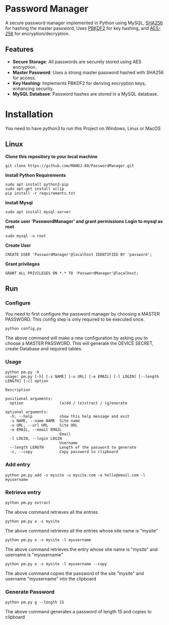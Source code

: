 # Password Manager


A secure password manager implemented in Python using MySQL, [SHA256](https://en.wikipedia.org/wiki/Secure_Hash_Algorithms) for hashing the master password, Uses [PBKDF2](https://en.wikipedia.org/wiki/PBKDF2) for key hashing, and [AES-256](https://en.wikipedia.org/wiki/Advanced_Encryption_Standard) for encryption/decryption.

## Features
  
- **Secure Storage**: All passwords are securely stored using AES encryption.
- **Master Password**: Uses a strong master password hashed with SHA256 for access.
- **Key Hashing**: Implements PBKDF2 for deriving encryption keys, enhancing security.
- **MySQL Database**: Password hashes are stored in a MySQL database.


# Installation

You need to have python3 to run this Project on Windows, Linux or MacOS

## Linux

**Clone this repository to your local machine**
```
git clone https://github.com/MANOJ-80/PasswordManager.git
```

**Install Python Requirements**
```
sudo apt install python3-pip
sudo apt-get install xclip
pip install -r requirements.txt
```
    
**Install Mysql**
```
sudo apt install mysql-server
```
     
**Create user 'PasswordManager' and grant permissions**
**Login to mysql as root**

```
sudo mysql -u root
```
**Create User**
```
CREATE USER 'PasswordManager'@localhost IDENTIFIED BY 'password';
```
**Grant privileges**
```
GRANT ALL PRIVILEGES ON *.* TO 'PasswordManager'@localhost;
```
     
     
## Run
### Configure

You need to first configure the password manager by choosing a MASTER PASSWORD. This config step is only required to be executed once.
```
python config.py 
```
The above command will make a new configuration by asking you to choose a MASTER PASSWORD.
This will generate the DEVICE SECRET, create Database and required tables.


### Usage
```
python pm.py -h
usage: pm.py [-h] [-s NAME] [-u URL] [-e EMAIL] [-l LOGIN] [--length LENGTH] [-c] option

Description

positional arguments:
  option                (a)dd / (e)xtract / (g)enerate

optional arguments:
  -h, --help            show this help message and exit
  -s NAME, --name NAME  Site name
  -u URL, --url URL     Site URL
  -e EMAIL, --email EMAIL
                        Email
  -l LOGIN, --login LOGIN
                        Username
  --length LENGTH       Length of the password to generate
  -c, --copy            Copy password to clipboard
```


### Add entry
```
python pm.py add -s mysite -u mysite.com -e hello@email.com -l myusername
```
### Retrieve entry
```
python pm.py extract
```
The above command retrieves all the entries
```
python pm.py e -s mysite
```
The above command retrieves all the entries whose site name is "mysite"
```
python pm.py e -s mysite -l myusername
```
The above command retrieves the entry whose site name is "mysite" and username is "myusername"
```
python pm.py e -s mysite -l myusername --copy
```
The above command copies the password of the site "mysite" and username "myusername" into the clipboard
### Generate Password
```
python pm.py g --length 15
```
The above command generates a password of length 15 and copies to clipboard

     



